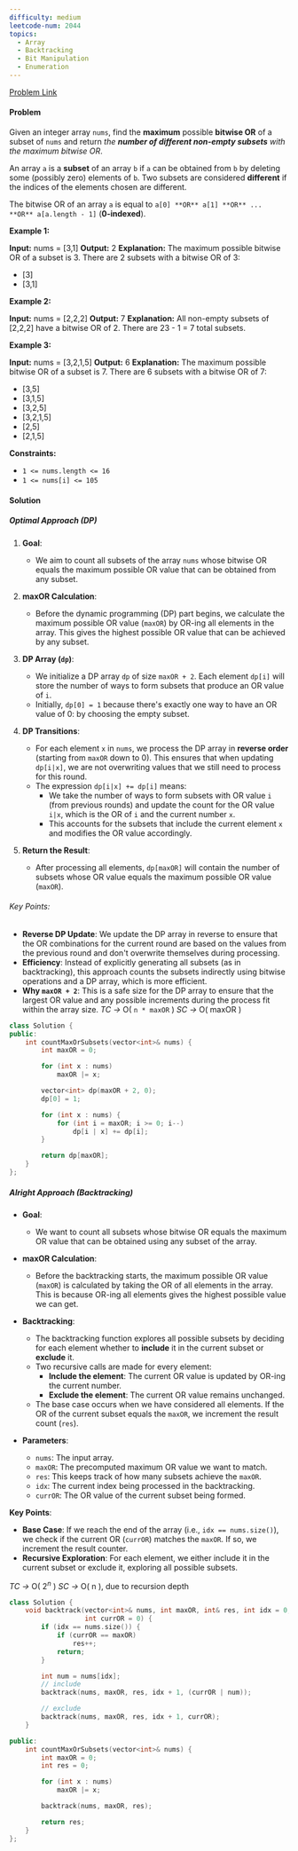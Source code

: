 ```yaml
---
difficulty: medium
leetcode-num: 2044
topics:
  - Array
  - Backtracking
  - Bit Manipulation
  - Enumeration
---
```

[Problem Link](https://leetcode.com/problems/count-number-of-maximum-bitwise-or-subsets/)

#### Problem
Given an integer array `nums`, find the **maximum** possible **bitwise OR** of a subset of `nums` and return _the **number of different non-empty subsets** with the maximum bitwise OR_.

An array `a` is a **subset** of an array `b` if `a` can be obtained from `b` by deleting some (possibly zero) elements of `b`. Two subsets are considered **different** if the indices of the elements chosen are different.

The bitwise OR of an array `a` is equal to `a[0] **OR** a[1] **OR** ... **OR** a[a.length - 1]` (**0-indexed**).

**Example 1:**

**Input:** nums = [3,1]
**Output:** 2
**Explanation:** The maximum possible bitwise OR of a subset is 3. There are 2 subsets with a bitwise OR of 3:
- [3]
- [3,1]

**Example 2:**

**Input:** nums = [2,2,2]
**Output:** 7
**Explanation:** All non-empty subsets of [2,2,2] have a bitwise OR of 2. There are 23 - 1 = 7 total subsets.

**Example 3:**

**Input:** nums = [3,2,1,5]
**Output:** 6
**Explanation:** The maximum possible bitwise OR of a subset is 7. There are 6 subsets with a bitwise OR of 7:
- [3,5]
- [3,1,5]
- [3,2,5]
- [3,2,1,5]
- [2,5]
- [2,1,5]

**Constraints:**

- `1 <= nums.length <= 16`
- `1 <= nums[i] <= 105`
#### Solution

##### Optimal Approach (DP)

1. **Goal**:
    
    - We aim to count all subsets of the array `nums` whose bitwise OR equals the maximum possible OR value that can be obtained from any subset.
2. **maxOR Calculation**:
    
    - Before the dynamic programming (DP) part begins, we calculate the maximum possible OR value (`maxOR`) by OR-ing all elements in the array. This gives the highest possible OR value that can be achieved by any subset.
3. **DP Array (`dp`)**:
    
    - We initialize a DP array `dp` of size `maxOR + 2`. Each element `dp[i]` will store the number of ways to form subsets that produce an OR value of `i`.
    - Initially, `dp[0] = 1` because there's exactly one way to have an OR value of 0: by choosing the empty subset.
4. **DP Transitions**:
    
    - For each element `x` in `nums`, we process the DP array in **reverse order** (starting from `maxOR` down to 0). This ensures that when updating `dp[i|x]`, we are not overwriting values that we still need to process for this round.
    - The expression `dp[i|x] += dp[i]` means:
        - We take the number of ways to form subsets with OR value `i` (from previous rounds) and update the count for the OR value `i|x`, which is the OR of `i` and the current number `x`.
        - This accounts for the subsets that include the current element `x` and modifies the OR value accordingly.
5. **Return the Result**:
    
    - After processing all elements, `dp[maxOR]` will contain the number of subsets whose OR value equals the maximum possible OR value (`maxOR`).

###### Key Points:

- **Reverse DP Update**: We update the DP array in reverse to ensure that the OR combinations for the current round are based on the values from the previous round and don't overwrite themselves during processing.
- **Efficiency**: Instead of explicitly generating all subsets (as in backtracking), this approach counts the subsets indirectly using bitwise operations and a DP array, which is more efficient.
- **Why `maxOR + 2`**: This is a safe size for the DP array to ensure that the largest OR value and any possible increments during the process fit within the array size.
*TC ->* O( `n * maxOR` )
*SC ->* O( maxOR )

```cpp title=Code
class Solution {
public:
    int countMaxOrSubsets(vector<int>& nums) {
        int maxOR = 0;

        for (int x : nums)
            maxOR |= x;

        vector<int> dp(maxOR + 2, 0);
        dp[0] = 1;

        for (int x : nums) {
            for (int i = maxOR; i >= 0; i--)
                dp[i | x] += dp[i];
        }

        return dp[maxOR];
    }
};
```

##### Alright Approach (Backtracking)
- **Goal**:
    
    - We want to count all subsets whose bitwise OR equals the maximum OR value that can be obtained using any subset of the array.
- **maxOR Calculation**:
    
    - Before the backtracking starts, the maximum possible OR value (`maxOR`) is calculated by taking the OR of all elements in the array. This is because OR-ing all elements gives the highest possible value we can get.
- **Backtracking**:
    
    - The backtracking function explores all possible subsets by deciding for each element whether to **include** it in the current subset or **exclude** it.
    - Two recursive calls are made for every element:
        - **Include the element**: The current OR value is updated by OR-ing the current number.
        - **Exclude the element**: The current OR value remains unchanged.
    - The base case occurs when we have considered all elements. If the OR of the current subset equals the `maxOR`, we increment the result count (`res`).
- **Parameters**:
    
    - `nums`: The input array.
    - `maxOR`: The precomputed maximum OR value we want to match.
    - `res`: This keeps track of how many subsets achieve the `maxOR`.
    - `idx`: The current index being processed in the backtracking.
    - `currOR`: The OR value of the current subset being formed.

**Key Points**:
- **Base Case**: If we reach the end of the array (i.e., `idx == nums.size()`), we check if the current OR (`currOR`) matches the `maxOR`. If so, we increment the result counter.
- **Recursive Exploration**: For each element, we either include it in the current subset or exclude it, exploring all possible subsets.

*TC ->* O( 2$^{n}$ )
*SC ->* O( n ), due to recursion depth

```cpp title=Code
class Solution {
    void backtrack(vector<int>& nums, int maxOR, int& res, int idx = 0,
                   int currOR = 0) {
        if (idx == nums.size()) {
            if (currOR == maxOR)
                res++;
            return;
        }

        int num = nums[idx];
        // include
        backtrack(nums, maxOR, res, idx + 1, (currOR | num));

        // exclude
        backtrack(nums, maxOR, res, idx + 1, currOR);
    }

public:
    int countMaxOrSubsets(vector<int>& nums) {
        int maxOR = 0;
        int res = 0;

        for (int x : nums)
            maxOR |= x;

        backtrack(nums, maxOR, res);

        return res;
    }
};
```